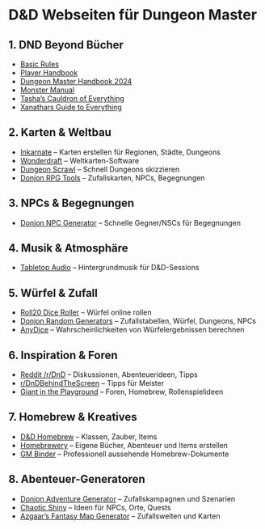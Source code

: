 # D&D Webseiten für Dungeon Master

## 1. DND Beyond Bücher

- [Basic Rules](https://www.dndbeyond.com/sources/dnd/br-2024) 
- [Player Handbook](https://www.dndbeyond.com/sources/dnd/phb-2024)
- [Dungeon Master Handbook 2024](https://www.dndbeyond.com/sources/dnd/dmg-2024/) 
- [Monster Manual](https://www.dndbeyond.com/sources/dnd/mm-2024) 
- [Tasha’s Cauldron of Everything](https://www.dndbeyond.com/sources/dnd/tcoe)
- [Xanathars Guide to Everything](https://www.dndbeyond.com/sources/dnd/xgte)

## 2. Karten & Weltbau
- [Inkarnate](https://inkarnate.com) – Karten erstellen für Regionen, Städte, Dungeons
- [Wonderdraft](https://www.wonderdraft.net) – Weltkarten-Software
- [Dungeon Scrawl](https://app.dungeonscrawl.com/l) – Schnell Dungeons skizzieren
- [Donjon RPG Tools](https://donjon.bin.sh) – Zufallskarten, NPCs, Begegnungen

## 3. NPCs & Begegnungen
- [Donjon NPC Generator](https://donjon.bin.sh/5e/npc/) – Schnelle Gegner/NSCs für Begegnungen

## 4. Musik & Atmosphäre
- [Tabletop Audio](https://tabletopaudio.com) – Hintergrundmusik für D&D-Sessions

## 5. Würfel & Zufall
- [Roll20 Dice Roller](https://roll20.net/dice-roller) – Würfel online rollen
- [Donjon Random Generators](https://donjon.bin.sh) – Zufallstabellen, Würfel, Dungeons, NPCs
- [AnyDice](https://anydice.com) – Wahrscheinlichkeiten von Würfelergebnissen berechnen

## 6. Inspiration & Foren
- [Reddit /r/DnD](https://www.reddit.com/r/DnD/) – Diskussionen, Abenteuerideen, Tipps
- [r/DnDBehindTheScreen](https://www.reddit.com/r/DnDBehindTheScreen/) – Tipps für Meister
- [Giant in the Playground](https://www.giantitp.com/forums/) – Foren, Homebrew, Rollenspielideen

## 7. Homebrew & Kreatives
- [D&D Homebrew](https://www.dandwiki.com/wiki/Main_Page) – Klassen, Zauber, Items
- [Homebrewery](https://homebrewery.naturalcrit.com/) – Eigene Bücher, Abenteuer und Items erstellen
- [GM Binder](https://www.gmbinder.com) – Professionell aussehende Homebrew-Dokumente

## 8. Abenteuer-Generatoren
- [Donjon Adventure Generator](https://donjon.bin.sh/dnd/adventure/) – Zufallskampagnen und Szenarien
- [Chaotic Shiny](http://chaoticshiny.com/) – Ideen für NPCs, Orte, Quests
- [Azgaar’s Fantasy Map Generator](https://azgaar.github.io/Fantasy-Map-Generator/) – Zufallswelten und Karten
